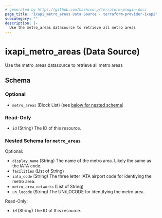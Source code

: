 ```yaml
---
# generated by https://github.com/hashicorp/terraform-plugin-docs
page_title: "ixapi_metro_areas Data Source - terraform-provider-ixapi"
subcategory: ""
description: |-
  Use the metro_areas datasource to retrieve all metro areas
---
```


# ixapi_metro_areas (Data Source)

Use the metro_areas datasource to retrieve all metro areas



<!-- schema generated by tfplugindocs -->
## Schema

### Optional

- `metro_areas` (Block List) (see [below for nested schema](#nestedblock--metro_areas))

### Read-Only

- `id` (String) The ID of this resource.

<a id="nestedblock--metro_areas"></a>
### Nested Schema for `metro_areas`

Optional:

- `display_name` (String) The name of the metro area. Likely the same as the IATA code.
- `facilities` (List of String)
- `iata_code` (String) The three letter IATA airport code for identiying the metro area.
- `metro_area_networks` (List of String)
- `un_locode` (String) The UN/LOCODE for identifying the metro area.

Read-Only:

- `id` (String) The ID of this resource.


